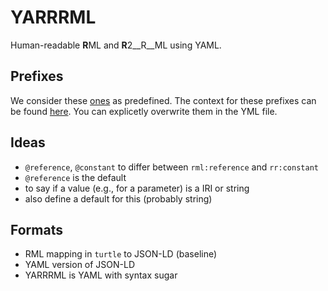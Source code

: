 # YARRRML

Human-readable **R**ML and **R**2__R__ML using YAML.


## Prefixes

We consider these [ones](https://www.w3.org/2011/rdfa-context/rdfa-1.1) as predefined. The context for these prefixes can be found [here](http://www.w3.org/2013/json-ld-context/rdfa11). You can explicetly overwrite them in the YML file.

## Ideas
- `@reference`, `@constant` to differ between `rml:reference` and `rr:constant`
- `@reference` is the default
- to say if a value (e.g., for a parameter) is a IRI or string
- also define a default for this (probably string)

## Formats
- RML mapping in `turtle` to JSON-LD (baseline)
- YAML version of JSON-LD
- YARRRML is YAML with syntax sugar
